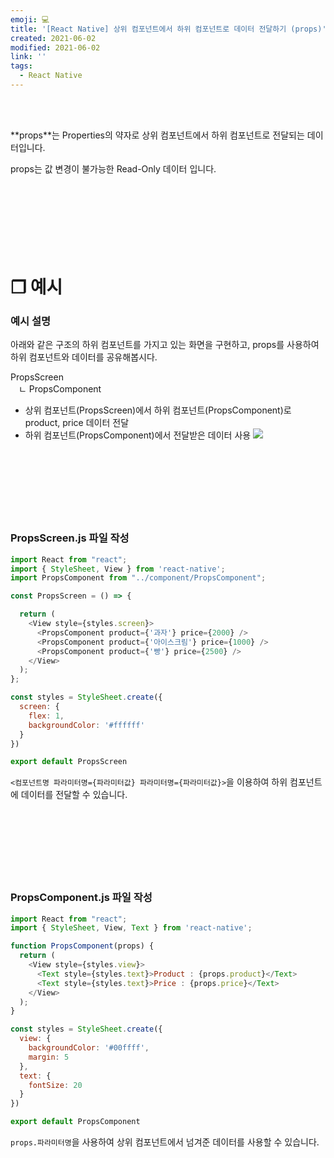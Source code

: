 ```yaml
---
emoji: 💻
title: '[React Native] 상위 컴포넌트에서 하위 컴포넌트로 데이터 전달하기 (props)'
created: 2021-06-02
modified: 2021-06-02
link: ''
tags:
  - React Native
---
```

<br></br>





**<Highlight>props</Highlight>**는 <Underline>Properties의 약자로 상위 컴포넌트에서 하위 컴포넌트로 전달되는 데이터입니다.</Underline>  

props는 값 변경이 불가능한 Read-Only 데이터 입니다.
<br></br><br></br><br></br><br></br>





# **❐ 예시**
### 예시 설명
아래와 같은 구조의 하위 컴포넌트를 가지고 있는 화면을 구현하고, props를 사용하여 하위 컴포넌트와 데이터를 공유해봅시다.  

PropsScreen  
ㅤㄴ PropsComponent  

- 상위 컴포넌트(PropsScreen)에서 하위 컴포넌트(PropsComponent)로 product, price 데이터 전달
- 하위 컴포넌트(PropsComponent)에서 전달받은 데이터 사용
![](/assets/react-native-props.png)
<br></br><br></br><br></br><br></br>





### PropsScreen.js 파일 작성
```javascript
import React from "react";
import { StyleSheet, View } from 'react-native'; 
import PropsComponent from "../component/PropsComponent";

const PropsScreen = () => {

  return (
    <View style={styles.screen}>
      <PropsComponent product={'과자'} price={2000} />
      <PropsComponent product={'아이스크림'} price={1000} />
      <PropsComponent product={'빵'} price={2500} />
    </View>
  );
};

const styles = StyleSheet.create({
  screen: {
    flex: 1,
    backgroundColor: '#ffffff'
  }
})

export default PropsScreen
```
`<컴포넌트명 파라미터명={파라미터값} 파라미터명={파라미터값}>`을 이용하여 하위 컴포넌트에 데이터를 전달할 수 있습니다.
<br></br><br></br><br></br><br></br>





### PropsComponent.js 파일 작성
```javascript
import React from "react";
import { StyleSheet, View, Text } from 'react-native'; 

function PropsComponent(props) {
  return (
    <View style={styles.view}>
      <Text style={styles.text}>Product : {props.product}</Text>
      <Text style={styles.text}>Price : {props.price}</Text>
    </View>
  );
}

const styles = StyleSheet.create({
  view: {
    backgroundColor: '#00ffff',
    margin: 5
  },
  text: {
    fontSize: 20
  }
})

export default PropsComponent
```
`props.파라미터명`을 사용하여 상위 컴포넌트에서 넘겨준 데이터를 사용할 수 있습니다.
<br></br><br></br>